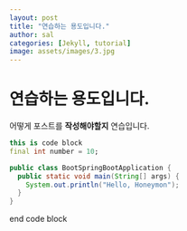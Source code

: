 ```yaml
---
layout: post
title: "연습하는 용도입니다."
author: sal
categories: [Jekyll, tutorial]
image: assets/images/3.jpg
---
```


# 연습하는 용도입니다.

어떻게 포스트를 **작성해야할지** 연습입니다.

```dart
this is code block
final int number = 10;
```

```java
public class BootSpringBootApplication {
  public static void main(String[] args) {
    System.out.println("Hello, Honeymon");
  }
}
```

end code block
